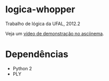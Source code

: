 logica-whopper
==============

Trabalho de lógica da UFAL, 2012.2

Veja um [vídeo de demonstração no asciinema](https://asciinema.org/a/7839).

Dependências
============

* Python 2
* PLY
